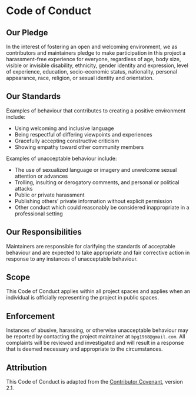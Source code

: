 # Code of Conduct

## Our Pledge

In the interest of fostering an open and welcoming environment, we as contributors and maintainers pledge to make participation in this project a harassment-free experience for everyone, regardless of age, body size, visible or invisible disability, ethnicity, gender identity and expression, level of experience, education, socio-economic status, nationality, personal appearance, race, religion, or sexual identity and orientation.

## Our Standards

Examples of behaviour that contributes to creating a positive environment include:

- Using welcoming and inclusive language  
- Being respectful of differing viewpoints and experiences  
- Gracefully accepting constructive criticism  
- Showing empathy toward other community members  

Examples of unacceptable behaviour include:

- The use of sexualized language or imagery and unwelcome sexual attention or advances  
- Trolling, insulting or derogatory comments, and personal or political attacks  
- Public or private harassment  
- Publishing others' private information without explicit permission  
- Other conduct which could reasonably be considered inappropriate in a professional setting  

## Our Responsibilities

Maintainers are responsible for clarifying the standards of acceptable behaviour and are expected to take appropriate and fair corrective action in response to any instances of unacceptable behaviour.

## Scope

This Code of Conduct applies within all project spaces and applies when an individual is officially representing the project in public spaces.

## Enforcement

Instances of abusive, harassing, or otherwise unacceptable behaviour may be reported by contacting the project maintainer at `bpg1968@gmail.com`. All complaints will be reviewed and investigated and will result in a response that is deemed necessary and appropriate to the circumstances.

## Attribution

This Code of Conduct is adapted from the [Contributor Covenant](https://www.contributor-covenant.org), version 2.1.

